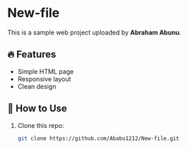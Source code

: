 # New-file

This is a sample web project uploaded by **Abraham Abunu**.

## 🔥 Features

- Simple HTML page
- Responsive layout
- Clean design

## 🚀 How to Use

1. Clone this repo:
   ```bash
   git clone https://github.com/Ababu1212/New-file.git
